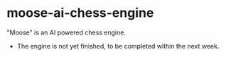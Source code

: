 # moose-ai-chess-engine
"Moose" is an AI powered chess engine.

- The engine is not yet finished, to be completed within the next week.